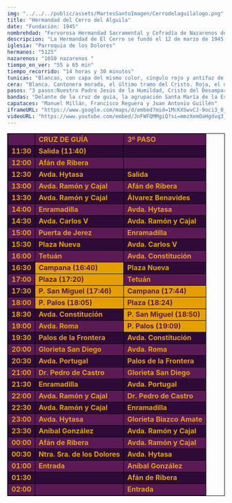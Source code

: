 ```yaml
---
img: "../../../public/assets/MartesSantoImagen/Cerrodelaguilalogo.png"
title: "Hermandad del Cerro del Alguila"
date: "Fundación: 1945"
nombrehdad: "Fervorosa Hermandad Sacramental y Cofradía de Nazarenos del Santísimo Cristo del Desamparo y Abandono, Nuestro Padre Jesús de la Humildad y Nuestra Señora de los Dolores"
descripcion: "La Hermandad de El Cerro se fundó el 12 de marzo de 1945. La fundación de los Dolores, una hermandad de gloria, nació diez años más tarde y ambas corporaciones se fusionaron en 1969. La hermandad realizó su primera e histórica estación de penitencia a la catedral fue el 21 de marzo 1989, dos años después de aprobar las primeras reglas de penitencia.."
iglesia: "Parroquia de los Dolores"
hermanos: "5125"
nazarenos: "1650 nazarenos "
tiempo_en_ver: "55 a 65 min"
tiempo_recorrido: "14 horas y 30 minutos"
tunicas: "Blancas, con capa del mismo color, cíngulo rojo y antifaz de terciopelo burdeos"
cera: "Blanca. Cantonera morada, el último tramo del Cristo. Roja, el último de la Virgen"
pasos: "3 pasos:Nuestro Padre Jesús de la Humildad, Cristo del Desamparo y Abandono y Virgen de los Dolores"
bandas: "Delante de la cruz de guía, la agrupación Santa María de la Esperanza. La banda de cornetas y tambores Jesús Nazareno de Huelva, tras el Nazareno. La Banda del Sol, tras el misterio. Nuestra Señora de las Nieves de Olivares, tras el palio."
capataces: "Manuel Millán, Francisco Reguera y Juan Antonio Guillén"
iframeURL: "https://www.google.com/maps/d/embed?mid=1McKXSwvCJ-9oci3_0_ZHVYYTIjfKtgw_&ehbc=2E312F"
videoURL: "https://www.youtube.com/embed/JnFWFQMMgiQ?si=mmzXemOaHgdvq3_g"
---
```


<table class="recorrido" style="width: 100%; border-collapse: collapse; text-align: left; border: 1px solid black;">
  <tbody>
    <tr style="background-color: #5a1a55; color: #e5a000; font-weight: bold;">
      <td style="border: 1px solid black; text-align: center;"></td>
      <td style="border: 1px solid black;">CRUZ DE GUÍA</td>
      <td style="border: 1px solid black;">3º PASO</td>
    </tr>
    <tr style="background-color: #2e0b37; color: #e5a000; font-weight: bold;">
      <td style="border: 1px solid black; text-align: center;">11:30</td>
      <td style="border: 1px solid black;">Salida (11:40)</td>
      <td style="border: 1px solid black;"></td>
    </tr>
    <tr style="background-color: #5a1a55; color: #e5a000; font-weight: bold;">
      <td style="border: 1px solid black; text-align: center;">12:00</td>
      <td style="border: 1px solid black;">Afán de Ribera</td>
      <td style="border: 1px solid black;"></td>
    </tr>
    <tr style="background-color: #2e0b37; color: #e5a000; font-weight: bold;">
      <td style="border: 1px solid black; text-align: center;">12:30</td>
      <td style="border: 1px solid black;">Avda. Hytasa</td>
      <td style="border: 1px solid black;">Salida</td>
    </tr>
    <tr style="background-color: #5a1a55; color: #e5a000; font-weight: bold;">
      <td style="border: 1px solid black; text-align: center;">13:00</td>
      <td style="border: 1px solid black;">Avda. Ramón y Cajal</td>
      <td style="border: 1px solid black;">Afán de Ribera</td>
    </tr>
    <tr style="background-color: #2e0b37; color: #e5a000; font-weight: bold;">
      <td style="border: 1px solid black; text-align: center;">13:30</td>
      <td style="border: 1px solid black;">Avda. Ramón y Cajal</td>
      <td style="border: 1px solid black;">Álvarez Benavides</td>
    </tr>
    <tr style="background-color: #5a1a55; color: #e5a000; font-weight: bold;">
      <td style="border: 1px solid black; text-align: center;">14:00</td>
      <td style="border: 1px solid black;">Enramadilla</td>
      <td style="border: 1px solid black;">Avda. Hytasa</td>
    </tr>
    <tr style="background-color: #2e0b37; color: #e5a000; font-weight: bold;">
      <td style="border: 1px solid black; text-align: center;">14:30</td>
      <td style="border: 1px solid black;">Avda. Carlos V</td>
      <td style="border: 1px solid black;">Avda. Ramón y Cajal</td>
    </tr>
    <tr style="background-color: #5a1a55; color: #e5a000; font-weight: bold;">
      <td style="border: 1px solid black; text-align: center;">15:00</td>
      <td style="border: 1px solid black;">Puerta de Jerez</td>
      <td style="border: 1px solid black;">Enramadilla</td>
    </tr>
    <tr style="background-color: #2e0b37; color: #e5a000; font-weight: bold;">
      <td style="border: 1px solid black; text-align: center;">15:30</td>
      <td style="border: 1px solid black;">Plaza Nueva</td>
      <td style="border: 1px solid black;">Avda. Carlos V</td>
    </tr>
    <tr style="background-color: #5a1a55; color: #e5a000; font-weight: bold;">
      <td style="border: 1px solid black; text-align: center;">16:00</td>
      <td style="border: 1px solid black;">Tetuán</td>
      <td style="border: 1px solid black;">Avda. Constitución</td>
    </tr>
    <tr style="background-color: #2e0b37; color: #e5a000; font-weight: bold;">
      <td style="border: 1px solid black; text-align: center;">16:30</td>
      <td style="background-color: #e5a000; color: #5a1a55; font-weight: bold; border: 1px solid black;">Campana (16:40)</td>
      <td style="border: 1px solid black;">Plaza Nueva</td>
    </tr>
    <tr style="background-color: #5a1a55; color: #e5a000; font-weight: bold;">
      <td style="border: 1px solid black; text-align: center;">17:00</td>
      <td style="background-color: #e5a000; color: #5a1a55; font-weight: bold; border: 1px solid black;">Plaza (17:20)</td>
      <td style="border: 1px solid black;">Tetuán</td>
    </tr>
    <tr style="background-color: #2e0b37; color: #e5a000; font-weight: bold;">
      <td style="border: 1px solid black; text-align: center;">17:30</td>
      <td style="background-color: #e5a000; color: #5a1a55; font-weight: bold; border: 1px solid black;">P. San Miguel (17:46)</td>
      <td style="background-color: #e5a000; color: #5a1a55; font-weight: bold; border: 1px solid black;">Campana (17:44)</td>
    </tr>
    <tr style="background-color: #5a1a55; color: #e5a000; font-weight: bold;">
      <td style="border: 1px solid black; text-align: center;">18:00</td>
      <td style="background-color: #e5a000; color: #5a1a55; font-weight: bold; border: 1px solid black;">P. Palos (18:05)</td>
      <td style="background-color: #e5a000; color: #5a1a55; font-weight: bold; border: 1px solid black;">Plaza (18:24)</td>
    </tr>
    <tr style="background-color: #2e0b37; color: #e5a000; font-weight: bold;">
      <td style="border: 1px solid black; text-align: center;">18:30</td>
      <td style="border: 1px solid black;">Avda. Constitución</td>
      <td style="background-color: #e5a000; color: #5a1a55; font-weight: bold; border: 1px solid black;">P. San Miguel (18:50)</td>
    </tr>
    <tr style="background-color: #5a1a55; color: #e5a000; font-weight: bold;">
      <td style="border: 1px solid black; text-align: center;">19:00</td>
      <td style="border: 1px solid black;">Avda. Roma</td>
      <td style="background-color: #e5a000; color: #5a1a55; font-weight: bold; border: 1px solid black;">P. Palos (19:09)</td>
    </tr>
    <tr style="background-color: #2e0b37; color: #e5a000; font-weight: bold;">
      <td style="border: 1px solid black; text-align: center;">19:30</td>
      <td style="border: 1px solid black;">Palos de la Frontera</td>
      <td style="border: 1px solid black;">Avda. Constitución</td>
    </tr>
    <tr style="background-color: #5a1a55; color: #e5a000; font-weight: bold;">
      <td style="border: 1px solid black; text-align: center;">20:00</td>
      <td style="border: 1px solid black;">Glorieta San Diego</td>
      <td style="border: 1px solid black;">Avda. Roma</td>
    </tr>
    <tr style="background-color: #2e0b37; color: #e5a000; font-weight: bold;">
      <td style="border: 1px solid black; text-align: center;">20:30</td>
      <td style="border: 1px solid black;">Avda. Portugal</td>
      <td style="border: 1px solid black;">Palos de la Frontera</td>
    </tr>
    <tr style="background-color: #5a1a55; color: #e5a000; font-weight: bold;">
      <td style="border: 1px solid black; text-align: center;">21:00</td>
      <td style="border: 1px solid black;">Dr. Pedro de Castro</td>
      <td style="border: 1px solid black;">Glorieta San Diego</td>
    </tr>
    <tr style="background-color: #2e0b37; color: #e5a000; font-weight: bold;">
      <td style="border: 1px solid black; text-align: center;">21:30</td>
      <td style="border: 1px solid black;">Enramadilla</td>
      <td style="border: 1px solid black;">Avda. Portugal</td>
    </tr>
    <tr style="background-color: #5a1a55; color: #e5a000; font-weight: bold;">
      <td style="border: 1px solid black; text-align: center;">22:00</td>
      <td style="border: 1px solid black;">Avda. Ramón y Cajal</td>
      <td style="border: 1px solid black;">Dr. Pedro de Castro</td>
    </tr>
    <tr style="background-color: #2e0b37; color: #e5a000; font-weight: bold;">
      <td style="border: 1px solid black; text-align: center;">22:30</td>
      <td style="border: 1px solid black;">Avda. Ramón y Cajal</td>
      <td style="border: 1px solid black;">Enramadilla</td>
    </tr>
    <tr style="background-color: #5a1a55; color: #e5a000; font-weight: bold;">
      <td style="border: 1px solid black; text-align: center;">23:00</td>
      <td style="border: 1px solid black;">Avda. Hytasa</td>
      <td style="border: 1px solid black;">Glorieta Biazco Amate</td>
    </tr>
    <tr style="background-color: #2e0b37; color: #e5a000; font-weight: bold;">
      <td style="border: 1px solid black; text-align: center;">23:30</td>
      <td style="border: 1px solid black;">Aníbal González</td>
      <td style="border: 1px solid black;">Avda. Ramón y Cajal</td>
    </tr>
    <tr style="background-color: #5a1a55; color: #e5a000; font-weight: bold;">
      <td style="border: 1px solid black; text-align: center;">00:00</td>
      <td style="border: 1px solid black;">Afán de Ribera</td>
      <td style="border: 1px solid black;">Avda. Ramón y Cajal</td>
    </tr>
    <tr style="background-color: #2e0b37; color: #e5a000; font-weight: bold;">
      <td style="border: 1px solid black; text-align: center;">00:30</td>
      <td style="border: 1px solid black;">Ntra. Sra. de los Dolores</td>
      <td style="border: 1px solid black;">Avda. Hytasa</td>
    </tr>
    <tr style="background-color: #5a1a55; color: #e5a000; font-weight: bold;">
      <td style="border: 1px solid black; text-align: center;">01:00</td>
      <td style="border: 1px solid black;">Entrada</td>
      <td style="border: 1px solid black;">Aníbal González</td>
    </tr>
    <tr style="background-color: #2e0b37; color: #e5a000; font-weight: bold;">
      <td style="border: 1px solid black; text-align: center;">01:30</td>
      <td style="border: 1px solid black;"></td>
      <td style="border: 1px solid black;">Afán de Ribera</td>
    </tr>
    <tr style="background-color: #5a1a55; color: #e5a000; font-weight: bold;">
      <td style="border: 1px solid black; text-align: center;">02:00</td>
      <td style="border: 1px solid black;"></td>
      <td style="border: 1px solid black;">Entrada</td>
    </tr>
  </tbody>
</table>